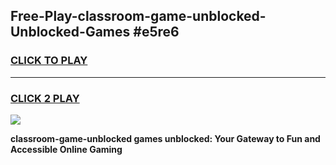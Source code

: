 
## Free-Play-classroom-game-unblocked-Unblocked-Games #e5re6
<h3>
<a href="https://news.freeplayer.one?title=classroom-game-unblocked&ref=8M">CLICK TO PLAY</a></h3>
<hr>

<h3>
<a href="https://news.freeplayer.one?title=classroom-game-unblocked&ref=8M">CLICK 2 PLAY</a>
  
</h3>

<a href="https://news.freeplayer.one?title=classroom-game-unblocked&ref=8M"><img src="https://clearcache.store/games.png"></a>


**classroom-game-unblocked games unblocked: Your Gateway to Fun and Accessible Online Gaming**
